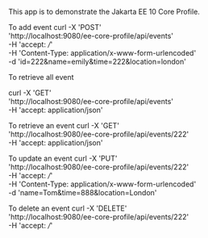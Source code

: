 This app is to demonstrate the Jakarta EE 10 Core Profile.

To add event
curl -X 'POST' \
  'http://localhost:9080/ee-core-profile/api/events' \
  -H 'accept: */*' \
  -H 'Content-Type: application/x-www-form-urlencoded' \
  -d 'id=222&name=emily&time=222&location=london'
  
To retrieve all event

curl -X 'GET' \
  'http://localhost:9080/ee-core-profile/api/events' \
  -H 'accept: application/json'

To retrieve an event
curl -X 'GET' \
  'http://localhost:9080/ee-core-profile/api/events/222' \
  -H 'accept: application/json'

To update an event
curl -X 'PUT' \
  'http://localhost:9080/ee-core-profile/api/events/222' \
  -H 'accept: */*' \
  -H 'Content-Type: application/x-www-form-urlencoded' \
  -d 'name=Tom&time=888&location=London'

To delete an event
curl -X 'DELETE' \
  'http://localhost:9080/ee-core-profile/api/events/222' \
  -H 'accept: */*'

